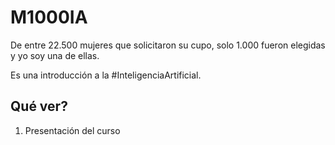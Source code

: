 # M1000IA

De entre 22.500 mujeres que solicitaron su cupo, solo 1.000 fueron elegidas y yo soy una de ellas.

Es una introducción a la #InteligenciaArtificial.

## Qué ver?

1. Presentación del curso